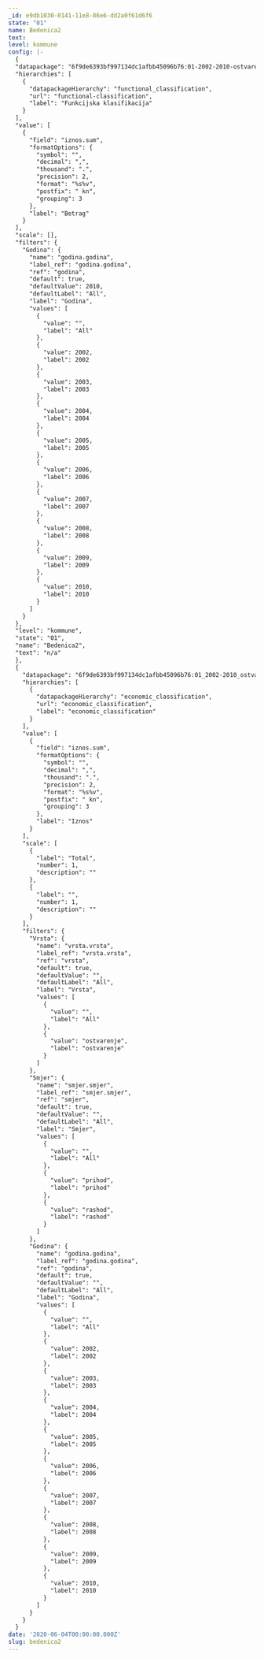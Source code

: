 ```yaml
---
_id: e9db1030-0141-11e8-86e6-dd2a0f61d6f6
state: "01"
name: Bedenica2
text:
level: kommune
config: |-
  {
  "datapackage": "6f9de6393bf997134dc1afbb45096b76:01-2002-2010-ostvarenje-funkcijska-v2-bedenica",
  "hierarchies": [
    {
      "datapackageHierarchy": "functional_classification",
      "url": "functional-classification",
      "label": "Funkcijska klasifikacija"
    }
  ],
  "value": [
    {
      "field": "iznos.sum",
      "formatOptions": {
        "symbol": "",
        "decimal": ",",
        "thousand": ".",
        "precision": 2,
        "format": "%s%v",
        "postfix": " kn",
        "grouping": 3
      },
      "label": "Betrag"
    }
  ],
  "scale": [],
  "filters": {
    "Godina": {
      "name": "godina.godina",
      "label_ref": "godina.godina",
      "ref": "godina",
      "default": true,
      "defaultValue": 2010,
      "defaultLabel": "All",
      "label": "Godina",
      "values": [
        {
          "value": "",
          "label": "All"
        },
        {
          "value": 2002,
          "label": 2002
        },
        {
          "value": 2003,
          "label": 2003
        },
        {
          "value": 2004,
          "label": 2004
        },
        {
          "value": 2005,
          "label": 2005
        },
        {
          "value": 2006,
          "label": 2006
        },
        {
          "value": 2007,
          "label": 2007
        },
        {
          "value": 2008,
          "label": 2008
        },
        {
          "value": 2009,
          "label": 2009
        },
        {
          "value": 2010,
          "label": 2010
        }
      ]
    }
  },
  "level": "kommune",
  "state": "01",
  "name": "Bedenica2",
  "text": "n/a"
  },
  {
    "datapackage": "6f9de6393bf997134dc1afbb45096b76:01_2002-2010_ostvaranje_proracuna-sve-v2.1-bedenica",
    "hierarchies": [
      {
        "datapackageHierarchy": "economic_classification",
        "url": "economic_classification",
        "label": "economic_classification"
      }
    ],
    "value": [
      {
        "field": "iznos.sum",
        "formatOptions": {
          "symbol": "",
          "decimal": ",",
          "thousand": ".",
          "precision": 2,
          "format": "%s%v",
          "postfix": " kn",
          "grouping": 3
        },
        "label": "Iznos"
      }
    ],
    "scale": [
      {
        "label": "Total",
        "number": 1,
        "description": ""
      },
      {
        "label": "",
        "number": 1,
        "description": ""
      }
    ],
    "filters": {
      "Vrsta": {
        "name": "vrsta.vrsta",
        "label_ref": "vrsta.vrsta",
        "ref": "vrsta",
        "default": true,
        "defaultValue": "",
        "defaultLabel": "All",
        "label": "Vrsta",
        "values": [
          {
            "value": "",
            "label": "All"
          },
          {
            "value": "ostvarenje",
            "label": "ostvarenje"
          }
        ]
      },
      "Smjer": {
        "name": "smjer.smjer",
        "label_ref": "smjer.smjer",
        "ref": "smjer",
        "default": true,
        "defaultValue": "",
        "defaultLabel": "All",
        "label": "Smjer",
        "values": [
          {
            "value": "",
            "label": "All"
          },
          {
            "value": "prihod",
            "label": "prihod"
          },
          {
            "value": "rashod",
            "label": "rashod"
          }
        ]
      },
      "Godina": {
        "name": "godina.godina",
        "label_ref": "godina.godina",
        "ref": "godina",
        "default": true,
        "defaultValue": "",
        "defaultLabel": "All",
        "label": "Godina",
        "values": [
          {
            "value": "",
            "label": "All"
          },
          {
            "value": 2002,
            "label": 2002
          },
          {
            "value": 2003,
            "label": 2003
          },
          {
            "value": 2004,
            "label": 2004
          },
          {
            "value": 2005,
            "label": 2005
          },
          {
            "value": 2006,
            "label": 2006
          },
          {
            "value": 2007,
            "label": 2007
          },
          {
            "value": 2008,
            "label": 2008
          },
          {
            "value": 2009,
            "label": 2009
          },
          {
            "value": 2010,
            "label": 2010
          }
        ]
      }
    }
  }
date: '2020-06-04T00:00:00.000Z'
slug: bedenica2
---
```

